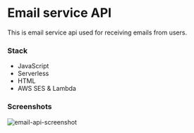 # Email service API


This is email service api used for receiving emails from users.

### Stack

- JavaScript
- Serverless
- HTML
- AWS SES & Lambda

### Screenshots

![email-api-screenshot](https://user-images.githubusercontent.com/63575553/147903591-aaf6da69-78db-4ce8-a339-4c89781c02d0.png)

